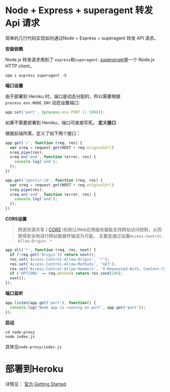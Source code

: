 # Node + Express + superagent 转发 Api 请求
简单的几行代码实现如何通过Node + Express + superagent 转发 API 请求。

**安装依赖**

Node.js 转发请求用到了 `express`和`superagent`. [superanget](https://github.com/visionmedia/superagent)是一个 Node.js HTTP client。
```
npm i express superagent -S
```

**端口设置**

由于部署到 Heroku 时，端口是动态分配的，所以需要根据 `process.env.NODE_ENV` 动态设置端口:
```javascript
app.set('port', (process.env.PORT || 5000));
```
如果不需要部署到 Heroku，端口可直接写死。
**定义接口**

根据前端所需，定义了如下两个接口：
```javascript
app.get('/', function (req, res) {
  var sreq = request.get(HOST + req.originalUrl)
  sreq.pipe(res);
  sreq.on('end', function (error, res) {
    console.log('end');
  });
})

app.get('/posts/:id', function (req, res) {
  var sreq = request.get(HOST + req.originalUrl)
  sreq.pipe(res);
  sreq.on('end', function (error, res) {
    console.log('end');
  });
})
```

**CORS设置**

>跨源资源共享 ( [CORS](https://developer.mozilla.org/zh-CN/docs/Web/HTTP/Access_control_CORS) )机制让Web应用服务器能支持跨站访问控制，从而使得安全地进行跨站数据传输成为可能。
主要是通过设置`Access-Control-Allow-Origin: *`
```javascript
app.all('*', function (req, res, next) {
  if (!req.get('Origin')) return next();
  res.set('Access-Control-Allow-Origin', '*');
  res.set('Access-Control-Allow-Methods', 'GET');
  res.set('Access-Control-Allow-Headers', 'X-Requested-With, Content-Type');
  if ('OPTIONS' == req.method) return res.send(200);
  next();
});
```
**端口监听**

```javascript
app.listen(app.get('port'), function() {
  console.log('Node app is running on port', app.get('port'));
});
```
**启动**

```
cd node-proxy
node index.js
```

具体见`node-proxy/index.js`

# 部署到Heroku
详情见： [官方 Getting Started](https://devcenter.heroku.com/articles/getting-started-with-nodejs#introduction)
